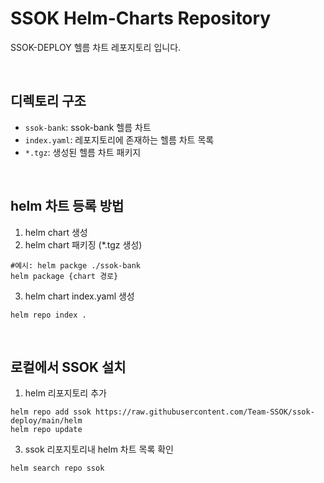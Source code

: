 # SSOK Helm-Charts Repository

SSOK-DEPLOY 헬름 차트 레포지토리 입니다. 

<br/>

## 디렉토리 구조
- `ssok-bank`: ssok-bank 헬름 차트
- `index.yaml`: 레포지토리에 존재하는 헬름 차트 목록
- `*.tgz`: 생성된 헬름 차트 패키지

<br/>

## helm 차트 등록 방법

1. helm chart 생성
2. helm chart 패키징 (*.tgz 생성)

```shell
#예시: helm packge ./ssok-bank
helm package {chart 경로}
```

3. helm chart index.yaml 생성

```shell
helm repo index .
```

<br/>

## 로컬에서 SSOK 설치

1. helm 리포지토리 추가

```shell
helm repo add ssok https://raw.githubusercontent.com/Team-SSOK/ssok-deploy/main/helm
helm repo update
```

3. ssok 리포지토리내 helm 차트 목록 확인

```shell
helm search repo ssok
```



